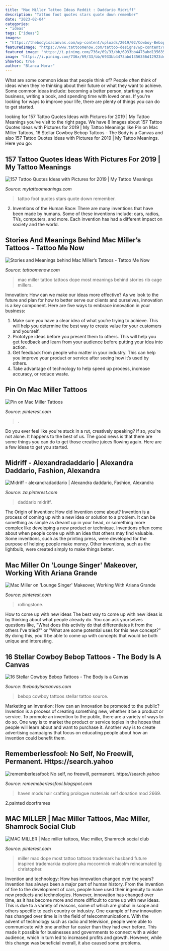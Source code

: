 ```yaml
---
title: "Mac Miller Tattoo Ideas Reddit : Daddario Midriff"
description: "Tattoo foot quotes stars quote down remember"
date: "2023-02-04"
categories:
- "ideas"
tags: ["ideas"]
images:
- "https://thebodyisacanvas.com/wp-content/uploads/2019/02/Cowboy-Bebop-tattoo-14.jpg"
featuredImage: "https://www.tattoomenow.com/tattoo-designs/wp-content/uploads/2019/01/mac-miller-tattoos-MOST-DOPE-on-rib-cage.jpg"
featured_image: "https://i.pinimg.com/736x/69/33/bb/6933bb4473abd1356356d12923dca513.jpg"
image: "https://i.pinimg.com/736x/69/33/bb/6933bb4473abd1356356d12923dca513.jpg"
ShowToc: true
author: "Blanca Morar"
---
```



What are some common ideas that people think of?
People often think of ideas when they're thinking about their future or what they want to achieve. Some common ideas include: becoming a better person, starting a new business, writing a book, and spending time with loved ones. If you're looking for ways to improve your life, there are plenty of things you can do to get started.

	

		
looking for 157 Tattoo Quotes Ideas with Pictures for 2019 | My Tattoo Meanings you've visit to the right page. We have 8 Images about 157 Tattoo Quotes Ideas with Pictures for 2019 | My Tattoo Meanings like Pin on Mac Miller Tattoos, 16 Stellar Cowboy Bebop Tattoos - The Body is a Canvas and also 157 Tattoo Quotes Ideas with Pictures for 2019 | My Tattoo Meanings. Here you go:
		
    
## 157 Tattoo Quotes Ideas With Pictures For 2019 | My Tattoo Meanings

<img loading=lazy src="https://cdn.mytattoomeanings.com/wp-content/uploads/2019/03/foot-tattoo-quotes.jpg" onerror="this.onerror=null;this.src='https://tse3.mm.bing.net/th?id=OIP.K-d9by16TwF5dBJGm35ZggHaJ4&amp;pid=15.1';" alt="157 Tattoo Quotes Ideas with Pictures for 2019 | My Tattoo Meanings">

_Source: mytattoomeanings.com_

>tattoo foot quotes stars quote down remember. 

	

2. Inventions of the Human Race:
There are many inventions that have been made by humans. Some of these inventions include: cars, radios, TVs, computers, and more. Each invention has had a different impact on society and the world.

    
## Stories And Meanings Behind Mac Miller’s Tattoos - Tattoo Me Now

<img loading=lazy src="https://www.tattoomenow.com/tattoo-designs/wp-content/uploads/2019/01/mac-miller-tattoos-MOST-DOPE-on-rib-cage.jpg" onerror="this.onerror=null;this.src='https://tse4.mm.bing.net/th?id=OIP.fpieneyvGM6k6id1VpMCrQAAAA&amp;pid=15.1';" alt="Stories and Meanings behind Mac Miller’s Tattoos - Tattoo Me Now">

_Source: tattoomenow.com_

>mac miller tattoo tattoos dope most meanings behind stories rib cage millers. 

	

Innovation: How can we make our ideas more effective?
As we look to the future and plan for how to better serve our clients and ourselves, innovation is a key component. Here are five ways to embrace innovation in your business: 
1. Make sure you have a clear idea of what you’re trying to achieve. This will help you determine the best way to create value for your customers and yourself. 
2. Prototype ideas before you present them to others. This will help you get feedback and learn from your audience before putting your idea into action. 
3. Get feedback from people who matter in your industry. This can help you improve your product or service after seeing how it’s used by others. 
4. Take advantage of technology to help speed up process, increase accuracy, or reduce waste.

    
## Pin On Mac Miller Tattoos

<img loading=lazy src="https://i.pinimg.com/736x/69/33/bb/6933bb4473abd1356356d12923dca513.jpg" onerror="this.onerror=null;this.src='https://tse3.mm.bing.net/th?id=OIP.u8EyiC82Lrk8g77PRnDNAwAAAA&amp;pid=15.1';" alt="Pin on Mac Miller Tattoos">

_Source: pinterest.com_

>. 

	

Do you ever feel like you're stuck in a rut, creatively speaking? If so, you're not alone. It happens to the best of us. The good news is that there are some things you can do to get those creative juices flowing again. Here are a few ideas to get you started.

    
## Midriff - Alexandradaddario | Alexandra Daddario, Fashion, Alexandra

<img loading=lazy src="https://i.pinimg.com/736x/93/30/e5/9330e5729e9bf16f57a348574758781c.jpg" onerror="this.onerror=null;this.src='https://tse3.mm.bing.net/th?id=OIP.Z4fiFRX7VLgO6yriGU5EgAHaNK&amp;pid=15.1';" alt="Midriff - alexandradaddario | Alexandra daddario, Fashion, Alexandra">

_Source: za.pinterest.com_

>daddario midriff. 

	

The Origin of Invention: How did Invention come about?
Invention is a process of coming up with a new idea or solution to a problem. It can be something as simple as dreamt up in your head, or something more complex like developing a new product or technique. Inventions often come about when people come up with an idea that others may find valuable. Some inventions, such as the printing press, were developed for the purpose of helping people make money. Other inventions, such as the lightbulb, were created simply to make things better.

    
## Mac Miller On &#039;Lounge Singer&#039; Makeover, Working With Ariana Grande

<img loading=lazy src="https://i.pinimg.com/736x/6d/4f/f5/6d4ff5a6a540d600321ceb605860da12.jpg" onerror="this.onerror=null;this.src='https://tse2.mm.bing.net/th?id=OIP.KB4gx2MIDdivKxnAekjDbgHaLH&amp;pid=15.1';" alt="Mac Miller on &#039;Lounge Singer&#039; Makeover, Working With Ariana Grande">

_Source: pinterest.com_

>rollingstone. 

	

How to come up with new ideas
The best way to come up with new ideas is by thinking about what people already do. You can ask yourselves questions like, "What does this activity do that differentiates it from the others I've tried?" or "What are some potential uses for this new concept?" By doing this, you'll be able to come up with concepts that would be both unique and interesting.

    
## 16 Stellar Cowboy Bebop Tattoos - The Body Is A Canvas

<img loading=lazy src="https://thebodyisacanvas.com/wp-content/uploads/2019/02/Cowboy-Bebop-tattoo-14.jpg" onerror="this.onerror=null;this.src='https://tse4.mm.bing.net/th?id=OIP.8X5kgqabOeOHvfDqC0iMMgAAAA&amp;pid=15.1';" alt="16 Stellar Cowboy Bebop Tattoos - The Body is a Canvas">

_Source: thebodyisacanvas.com_

>bebop cowboy tattoos stellar tattoo source. 

	

Marketing an invention: How can an innovation be promoted to the public?
Invention is a process of creating something new, whether it be a product or service. To promote an invention to the public, there are a variety of ways to do so. One way is to market the product or service toples in the hopes that people will learn about and want to purchase it. Another way is to create advertising campaigns that focus on educating people about how an invention could benefit them.

    
## Rememberlessfool: No Self, No Freewill, Permanent. Https://search.yahoo

<img loading=lazy src="https://staticdelivery.nexusmods.com/mods/728/images/thumbnails/2669/2669-1560254480-1849282086.png" onerror="this.onerror=null;this.src='https://tse1.mm.bing.net/th?id=OIP.E4jt3r94d6lpX4gJJ7zGWgAAAA&amp;pid=15.1';" alt="rememberlessfool: No self, no freewill, permanent. https://search.yahoo">

_Source: rememeberlessfool.blogspot.com_

>haven mods hair crafting prologue materials self donation mod 2669. 

	

2.painted doorframes

    
## MAC MILLER | Mac Miller Tattoos, Mac Miller, Shamrock Social Club

<img loading=lazy src="https://i.pinimg.com/736x/f8/63/6f/f8636f75bd8c43b758a90d55e55f6b60.jpg" onerror="this.onerror=null;this.src='https://tse3.mm.bing.net/th?id=OIP.3tT7xtfIXrBCpgGVTGAIMgAAAA&amp;pid=15.1';" alt="MAC MILLER | Mac miller tattoos, Mac miller, Shamrock social club">

_Source: pinterest.com_

>miller mac dope most tattoo tattoos trademark husband future inspired trademarkia explore pka mccormick malcolm reincarnated lg christopher. 

	

Invention and technology: How has innovation changed over the years?
Invention has always been a major part of human history. From the invention of fire to the development of cars, people have used their ingenuity to make new products and technologies. However, innovation has changed over time, as it has become more and more difficult to come up with new ideas. This is due to a variety of reasons, some of which are global in scope and others specific to each country or industry.
One example of how innovation has changed over time is in the field of telecommunications. With the advent of technology such as radio and television, people were able to communicate with one another far easier than they had ever before. This made it possible for businesses and governments to connect with a wider audience, which in turn led to increased profits and growth. However, while this change was beneficial overall, it also caused some problems.

